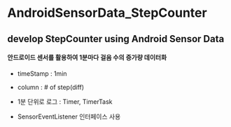 # AndroidSensorData_StepCounter

## develop StepCounter using Android Sensor Data

#### 안드로이드 센서를 활용하여 1분마다 걸음 수의 증가량 데이터화

* timeStamp : 1min
* column : # of step(diff)


* 1분 단위로 로그 : Timer, TimerTask
* SensorEventListener 인터페이스 사용
